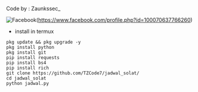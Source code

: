 Code by : Zaunkssec_

![Facebook](https://img.shields.io/badge/Facebook-0866FF.svg?style=for-the-badge&logo=Facebook&logoColor=white)(https://www.facebook.com/profile.php?id=100070637766260)

- install in termux 
```
pkg update && pkg upgrade -y
pkg install python
pkg install git
pip install requests
pip install bs4
pip install rich
git clone https://github.com/TZCode7/jadwal_solat/
cd jadwal_solat
python jadwal.py
```
